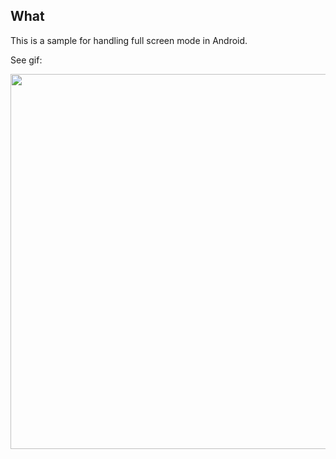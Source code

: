 ## What

This is a sample for handling full screen mode in Android.

See gif:

<img src="/media/fullscreen.gif" height=600/>
